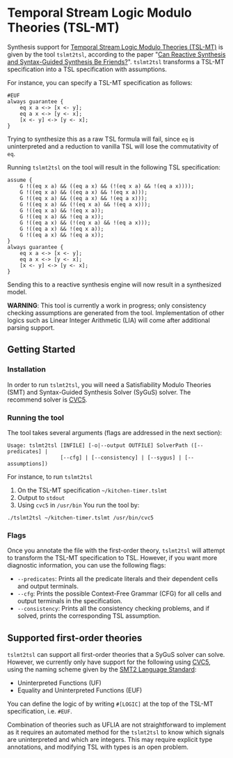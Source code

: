 # Temporal Stream Logic Modulo Theories (TSL-MT)

Synthesis support for [Temporal Stream Logic Modulo Theories (TSL-MT)](https://link.springer.com/chapter/10.1007/978-3-030-99253-8_17) is given by the tool `tslmt2tsl`, according to the paper "[Can Reactive Synthesis and Syntax-Guided Synthesis Be Friends?](https://www.marksantolucito.com/papers/pldi2022.pdf)". `tslmt2tsl` transforms a TSL-MT specification into a TSL specification with assumptions.

For instance, you can specify a TSL-MT specification as follows:
```tslmt
#EUF
always guarantee {
    eq x a <-> [x <- y];
    eq a x <-> [y <- x];
    [x <- y] <-> [y <- x];
}
```
Trying to synthesize this as a raw TSL formula will fail, since `eq` is uninterpreted and a reduction to vanilla TSL will lose the commutativity of `eq`.

Running `tslmt2tsl` on the tool will result in the following TSL specification:
```tsl
assume {
	G !((eq x a) && ((eq a x) && (!(eq x a) && !(eq a x))));
	G !((eq x a) && ((eq a x) && !(eq x a)));
	G !((eq x a) && ((eq a x) && !(eq a x)));
	G !((eq x a) && (!(eq x a) && !(eq a x)));
	G !((eq x a) && !(eq x a));
	G !((eq x a) && !(eq a x));
	G !((eq a x) && (!(eq x a) && !(eq a x)));
	G !((eq a x) && !(eq x a));
	G !((eq a x) && !(eq a x));
}
always guarantee {
    eq x a <-> [x <- y];
    eq a x <-> [y <- x];
    [x <- y] <-> [y <- x];
}
```
Sending this to a reactive synthesis engine will now result in a synthesized model.

**WARNING**: This tool is currently a work in progress; only consistency checking assumptions are generated from the tool.
Implementation of other logics such as Linear Integer Arithmetic (LIA) will come after additional parsing support.

## Getting Started

### Installation
In order to run `tslmt2tsl`, you will need a Satisfiability Modulo Theories (SMT) and Syntax-Guided Synthesis Solver (SyGuS) solver.
The recommend solver is [CVC5](https://cvc5.github.io/).

### Running the tool
The tool takes several arguments (flags are addressed in the next section):
```
Usage: tslmt2tsl [INFILE] [-o|--output OUTFILE] SolverPath ([--predicates] |
                 [--cfg] | [--consistency] | [--sygus] | [--assumptions])
```
For instance, to run `tslmt2tsl`
1. On the TSL-MT specification `~/kitchen-timer.tslmt`
2. Output to `stdout`
3. Using `cvc5` in `/usr/bin`
You run the tool by:
```
./tslmt2tsl ~/kitchen-timer.tslmt /usr/bin/cvc5
```

### Flags
Once you annotate the file with the first-order theory, `tslmt2tsl` will attempt to transform the TSL-MT specification to TSL.
However, if you want more diagnostic information, you can use the following flags:
* `--predicates`: Prints all the predicate literals and their dependent cells and output terminals.
* `--cfg`: Prints the possible Context-Free Grammar (CFG) for all cells and output terminals in the specification.
* `--consistency`: Prints all the consistency checking problems, and if solved, prints the corresponding TSL assumption.

## Supported first-order theories
`tslmt2tsl` can support all first-order theories that a SyGuS solver can solve.
However, we currently only have support for the following using [CVC5](https://cvc5.github.io/), using the naming scheme given by the [SMT2 Language Standard](https://smtlib.cs.uiowa.edu/logics.shtml):

* Uninterpreted Functions (UF)
* Equality and Uninterpreted Functions (EUF)

You can define the logic of by writing `#[LOGIC]` at the top of the TSL-MT specification, i.e. `#EUF`.

Combination of theories such as UFLIA are not straightforward to implement as it requires an automated method for the `tslmt2tsl` to know which signals are uninterpreted and which are integers.
This may require explicit type annotations, and modifying TSL with types is an open problem.